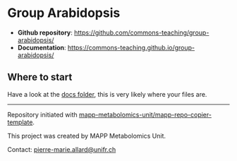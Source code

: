# Group Arabidopsis



- **Github repository**: <https://github.com/commons-teaching/group-arabidopsis/>
- **Documentation**: <https://commons-teaching.github.io/group-arabidopsis/>

## Where to start

Have a look at the [docs folder](https://github.com/commons-teaching/group-arabidopsis/docs), this is very likely where your files are.

---
Repository initiated with [mapp-metabolomics-unit/mapp-repo-copier-template](https://github.com/mapp-metabolomics-unit/mapp-repo-copier-template).

This project was created by MAPP Metabolomics Unit.

Contact: pierre-marie.allard@unifr.ch
